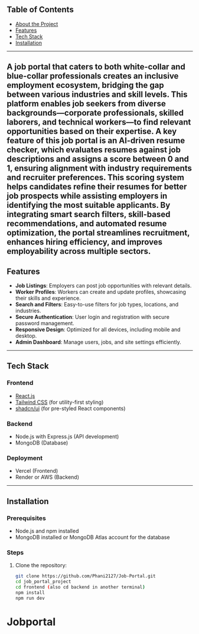 ﻿## Table of Contents

- [About the Project](#about-the-project)
- [Features](#features)
- [Tech Stack](#tech-stack)
- [Installation](#installation)

---

## A job portal that caters to both white-collar and blue-collar professionals creates an inclusive employment ecosystem, bridging the gap between various industries and skill levels. This platform enables job seekers from diverse backgrounds—corporate professionals, skilled laborers, and technical workers—to find relevant opportunities based on their expertise. A key feature of this job portal is an AI-driven resume checker, which evaluates resumes against job descriptions and assigns a score between 0 and 1, ensuring alignment with industry requirements and recruiter preferences. This scoring system helps candidates refine their resumes for better job prospects while assisting employers in identifying the most suitable applicants. By integrating smart search filters, skill-based recommendations, and automated resume optimization, the portal streamlines recruitment, enhances hiring efficiency, and improves employability across multiple sectors.

## Features

- **Job Listings**: Employers can post job opportunities with relevant details.
- **Worker Profiles**: Workers can create and update profiles, showcasing their skills and experience.
- **Search and Filters**: Easy-to-use filters for job types, locations, and industries.
- **Secure Authentication**: User login and registration with secure password management.
- **Responsive Design**: Optimized for all devices, including mobile and desktop.
- **Admin Dashboard**: Manage users, jobs, and site settings efficiently.

---

## Tech Stack

### Frontend

- [React.js](https://react.dev)
- [Tailwind CSS](https://tailwindcss.com) (for utility-first styling)
- [shadcn/ui](https://shadcn.dev) (for pre-styled React components)

### Backend

- Node.js with Express.js (API development)
- MongoDB (Database)

### Deployment

- Vercel (Frontend)
- Render or AWS (Backend)

---

## Installation

### Prerequisites

- Node.js and npm installed
- MongoDB installed or MongoDB Atlas account for the database

### Steps

1. Clone the repository:
   ```bash
   git clone https://github.com/Phani2127/Job-Portal.git
   cd job_portal_project
   cd frontend (also cd backend in another terminal)
   npm install
   npm run dev
   ```

# Jobportal
